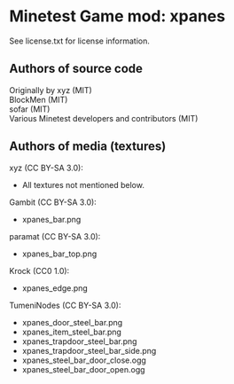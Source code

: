 Minetest Game mod: xpanes
=========================
See license.txt for license information.

Authors of source code
----------------------
Originally by xyz (MIT)  
BlockMen (MIT)  
sofar (MIT)  
Various Minetest developers and contributors (MIT)  

Authors of media (textures)
---------------------------
xyz (CC BY-SA 3.0):
* All textures not mentioned below.

Gambit (CC BY-SA 3.0):
* xpanes_bar.png

paramat (CC BY-SA 3.0):
* xpanes_bar_top.png

Krock (CC0 1.0):
* xpanes_edge.png

TumeniNodes (CC BY-SA 3.0):
* xpanes_door_steel_bar.png
* xpanes_item_steel_bar.png
* xpanes_trapdoor_steel_bar.png
* xpanes_trapdoor_steel_bar_side.png
* xpanes_steel_bar_door_close.ogg
* xpanes_steel_bar_door_open.ogg
